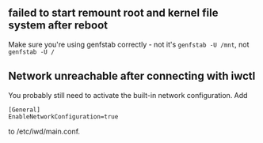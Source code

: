failed to start remount root and kernel file system after reboot
----------------------------------------------------------------

Make sure you're using genfstab correctly - not it's `genfstab -U /mnt`, not `genfstab -U /`

Network unreachable after connecting with iwctl
-----------------------------------------------

You probably still need to activate the built-in network configuration.
Add
```
[General]
EnableNetworkConfiguration=true
```
to /etc/iwd/main.conf.
